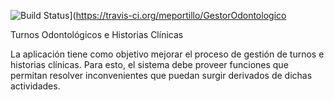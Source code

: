![Build Status](https://travis-ci.org/meportillo/GestorOdontologico.svg?branch=master)](https://travis-ci.org/meportillo/GestorOdontologico

Turnos Odontológicos e Historias Clínicas

La aplicación tiene como objetivo mejorar el proceso de gestión de turnos e historias clínicas.
Para esto, el sistema debe proveer funciones que permitan resolver inconvenientes
que puedan surgir derivados de dichas actividades.
